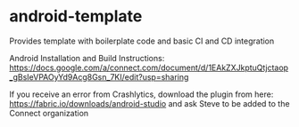 # android-template
Provides template with boilerplate code and basic CI and CD integration

Android Installation and Build Instructions: https://docs.google.com/a/connect.com/document/d/1EAkZXJkptuQtjctaop_gBsIeVPAOyYd9Acg8Gsn_7KI/edit?usp=sharing

If you receive an error from Crashlytics, download the plugin from here: https://fabric.io/downloads/android-studio and ask Steve to be added to the Connect organization